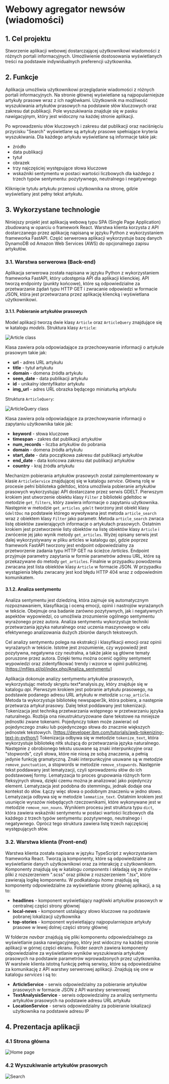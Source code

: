 # Webowy agregator newsów (wiadomości)

## 1. Cel projektu

Stworzenie aplikacji webowej dostarczającej użytkownikowi wiadomości z różnych portali informacyjnych. Umożliwienie 
dostosowania wyświetlanych treści na podstawie indywidualnych preferencji użytkownika.

## 2. Funkcje

Aplikacja umożliwia użytkownikowi przeglądanie wiadomości z różnych portali informacyjnych. Na stronie głównej 
wyświetlane są najpopularniejsze artykuły prasowe wraz z ich nagłówkami. Użytkownik ma możliwość wyszukiwania artykułów 
prasowych na podstawie słów kluczowych oraz zakresu dat publikacji. Pole wyszukiwania znajduje się w pasku nawigacyjnym, 
który jest widoczny na każdej stronie aplikacji.

Po wprowadzeniu słów kluczowych i zakresu dat publikacji oraz naciśnięciu przycisku "Search" wyświetlane są artykuły 
prasowe spełniające kryteria wyszukiwania. Dla każdego artykułu wyświetlane są informacje takie jak:
- źródło
- data publikacji
- tytuł
- obrazek
- trzy najczęściej występujące słowa kluczowe
- wskaźniki sentymentu w postaci wartości liczbowych dla każdego z trzech typów sentymentu: pozytywnego, neutralnego i 
negatywnego

Kliknięcie tytułu artykułu przenosi użytkownika na stronę, gdzie wyświetlany jest pełny tekst artykułu.

## 3. Wykorzystane technologie

Niniejszy projekt jest aplikacją webową typu SPA (Single Page Application) zbudowaną w oparciu o framework React. 
Warstwa klienta korzysta z API dostarczanego przez aplikację napisaną w języku Python z wykorzystaniem frameworka 
FastAPI. Część serwerowa aplikacji wykorzystuje bazę danych DynamoDB od Amazon Web Services (AWS) do opcjonalnego zapisu 
artykułów.

### 3.1. Warstwa serwerowa (Back-end)

Aplikacja serwerowa została napisana w języku Python z wykorzystaniem frameworka FastAPI, który udostępnia API dla 
aplikacji klienckiej. API tworzą endpointy (punkty końcowe), które są odpowiedzialne za przetwarzanie żądań typu HTTP 
GET i zwracanie odpowiedzi w formacie JSON, która jest przetwarzana przez aplikację kliencką i wyświetlana 
użytkownikowi.

#### 3.1.1. Pobieranie artykułów prasowych

Model aplikacji tworzą dwie klasy `Article` oraz `ArticleQuery` znajdujące się w katalogu _models_. 
Struktura klasy `Article`:

![Article class](doc/ArticleSnippet.png)

Klasa zawiera pola odpowiadające za przechowywanie informacji o artykule prasowym takie jak:

- **url** - adres URL artykułu
- **title** - tytuł artykułu
- **domain** - domena źródła artykułu
- **seen_date** - data publikacji artykułu
- **id** - unikalny identyfikator artykułu
- **img_url** - adres URL obrazka będącego miniaturką artykułu

Struktura `ArticleQuery`:

![ArticleQuery class](doc/ArticleQuerySnippet.png)

Klasa zawiera pola odpowiadające za przechowywanie informacji o zapytaniu użytkownika takie jak:

- **keyword** - słowa kluczowe
- **timespan** - zakres dat publikacji artykułów
- **num_records** - liczba artykułów do pobrania
- **domain** - domena źródła artykułu
- **start_date** - data początkowa zakresu dat publikacji artykułów
- **end_date** - data końcowa zakresu dat publikacji artykułów
- **country** - kraj źródła artykułu

Mechanizm pobierania artykułów prasowych został zaimplementowany w klasie `ArticleService` znajdującej się w katalogu 
_service_. Główną rolę w procesie pełni biblioteka gdeltdoc, która umożliwia pobieranie artykułów prasowych 
wykorzystując API dostarczane przez serwis GDELT. Pierwszym krokiem jest utworzenie obiektu klasy `Filter` z biblioteki 
gdeltdoc w metodzie `get_filters`, który zawiera informacje o zapytaniu użytkownika. Następnie w metodzie 
`get_articles_gdelt` tworzony jest obiekt klasy `GdeltDoc` na podstawie którego wywoływana jest metoda `article_search` 
wraz z obiektem klasy `Filter` jako parametr. Metoda `article_search` zwraca listę obiektów zawierających informacje o 
artykułach prasowych. Ostatnim krokiem jest przetworzenie listy obiektów na listę obiektów klasy `Article` i zwrócenie 
jej jako wynik metody `get_articles`. Wyżej opisany serwis jest dalej wykorzystywany w pliku articles w katalogu _api_, 
gdzie poprzez framework FastAPI tworzony jest endpoint odpowiedzialny za przetworzenie zadania typu HTTP GET na ścieżce 
_/articles_. Endpoint przyjmuje parametry zapytania w formie parametrów adresu URL, które są przekazywane do metody 
`get_articles`. Finalnie w przypadku powodzenia zwracana jest lista obiektów klasy `Article` w formacie JSON. W 
przypadku wystąpienia błędu zwracany jest kod błędu HTTP 404 wraz z odpowiednim komunikatem.

#### 3.1.2. Analiza sentymentu

Analiza sentymentu jest dziedziną, która zajmuje się automatycznym rozpoznawaniem, klasyfikacją i oceną emocji, opinii i 
nastrojów wyrażanych w tekście. Obejmuje ona badanie zarówno pozytywnych, jak i negatywnych aspektów wypowiedzi, co 
umożliwia zrozumienie ogólnego sentymentu wyrażonego przez autora. Analiza sentymentu wykorzystuje techniki 
przetwarzania języka naturalnego oraz uczenia maszynowego w celu efektywnego analizowania dużych zbiorów danych 
tekstowych.

Cel analizy sentymentu polega na ekstrakcji i klasyfikacji emocji oraz opinii wyrażanych w tekście. Istotne jest 
zrozumienie, czy wypowiedź jest pozytywna, negatywna czy neutralna, a także jakie są główne tematy poruszone przez 
autora. Dzięki temu można ocenić ogólny sentyment wypowiedzi oraz zidentyfikować trendy i wzorce w opinii publicznej.
[https://mfiles.pl/pl/index.php/Analiza_sentymentu]

Aplikacja dokonuje analizy sentymentu artykułów prasowych, wykorzystując metody skryptu text*analysis.py, który znajduje 
się w katalogu _api_. Pierwszym krokiem jest pobranie artykułu prasowego, na podstawie podanego adresu URL artykułu w 
metodzie `scrap_article`. Metoda ta wykorzystuje bibliotekę newspaper3k, która pobiera, a następnie przetwarza artykuł 
prasowy. Dalej tekst poddawany jest tokenizacji. Tokenizacja jest techniką przetwarzania wstępnego w przetwarzaniu 
języka naturalnego. Rozbija ona nieustrukturyzowane dane tekstowe na mniejsze jednostki zwane tokenami. Pojedynczy token 
może zawierać od pojedynczego znaku lub pojedynczego słowa do znacznie większych jednostek tekstowych. 
[https://developer.ibm.com/tutorials/awb-tokenizing-text-in-python/]
Tokenizacja odbywa się w metodzie `tokenize_text`, która wykorzystuje bibliotekę nltk służącą do przetwarzania języka 
naturalnego. Następnie z obrobionego tekstu usuwane są znaki interpunkcyjne oraz "stopwords", czyli słowa, które nie 
niosą ze sobą znaczenia, a pełnią jedynie funkcję gramatyczną. Znaki interpunkcyjne usuwane są w metodzie 
`remove_punctuation`, a stopwords w metodzie `remove_stopwords`.
Następnie tekst poddawany jest lematyzacji, czyli sprowadzeniu słów do ich podstawowej formy. Lematyzacja to proces 
grupowania różnych form fleksyjnych słowa, dzięki czemu można je analizować jako pojedynczy element. Lematyzacja jest 
podobna do stemmingu, jednak dodaje ona kontekst do słów. Łączy więc słowa o podobnym znaczeniu w jedno słowo. 
Lematyzacja odbywa się w metodzie `lemmatize_text`. Ostatnim krokiem jest usunięcie wyrazów niebędących rzeczownikami, 
które wykonywane jest w metodzie `remove_non_nouns`. Wynikiem procesu jest struktura typu `dict`, która zawiera 
wskaźniki sentymentu w postaci wartości liczbowych dla każdego z trzech typów sentymentu: pozytywnego, neutralnego i 
negatywnego. Oprócz tego struktura zawiera listę trzech najczęściej występujących słów.

### 3.2. Warstwa klienta (Front-end)

Warstwa klienta została napisana w języku TypeScript z wykorzystaniem frameworka React. Tworzą ją komponenty, które są 
odpowiedzialne za wyświetlanie danych użytkownikowi oraz za interakcję z użytkownikiem. Komponenty znajdują się w 
katalogu _components_ i składają się ze stylów - pliki z rozszerzeniem ".scss" oraz plików z rozszerzeniem ".tsx", które 
zawierają logikę komponentu. W podkatalogu _home_ znajdują się komponenty odpowiedzialne za wyświetlanie strony głównej 
aplikacji, a są to:
- **headlines** - komponent wyświetlający nagłówki artykułów prasowych w centralnej części strony głównej
- **local-news** - komponent ustalający słowo kluczowe na podstawie pobranej lokalizacji użytkownika
- **top-stories** - komponent wyświetlający najpopularniejsze artykuły prasowe w lewej dolnej części strony głównej

W folderze _navbar_ znajdują się pliki komponentu odpowiedzialnego za wyświetlanie paska nawigacyjnego, który jest 
widoczny na każdej stronie aplikacji w górnej części ekranu. Folder _search_ zawiera komponenty odpowiedzialne za 
wyświetlanie wyników wyszukiwania artykułów prasowych na podstawie parametrów wprowadzonych przez użytkownika.
W warstwie klienta istotną funkcję pełnią serwisy, które są odpowiedzialne za komunikację z API warstwy serwerowej 
aplikacji. Znajdują się one w katalogu _services_ i są to:
- **ArticleService** - serwis odpowiedzialny za pobieranie artykułów prasowych w formacie JSON z API warstwy serwerowej
- **TextAnalysisService** - serwis odpowiedzialny za analizę sentymentu artykułów prasowych na podstawie adresu URL 
artykułu
- **LocationService** - serwis odpowiedzialny za pobieranie lokalizacji użytkownika na podstawie adresu IP

## 4. Prezentacja aplikacji

### 4.1 Strona główna
![Home page](doc/Home.png)

### 4.2 Wyszukiwanie artykułów prasowych
![Search](doc/Search.png)